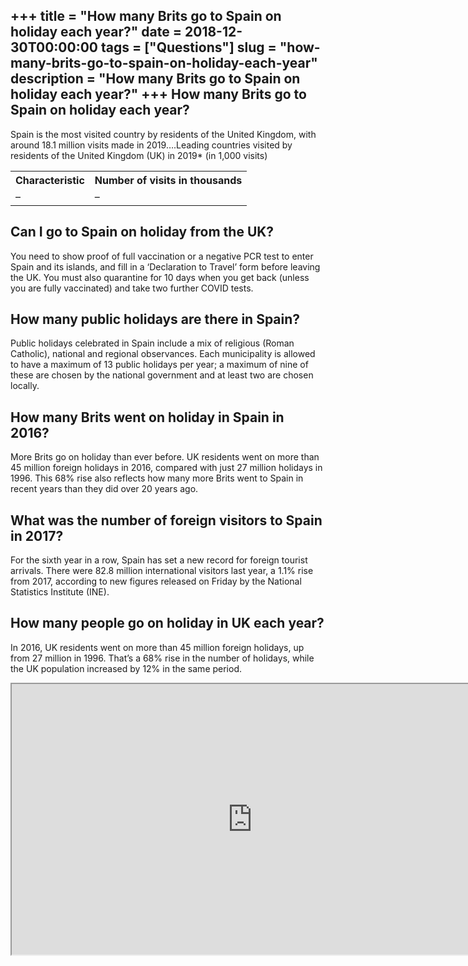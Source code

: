+++
title = "How many Brits go to Spain on holiday each year?"
date = 2018-12-30T00:00:00
tags = ["Questions"]
slug = "how-many-brits-go-to-spain-on-holiday-each-year"
description = "How many Brits go to Spain on holiday each year?"
+++
How many Brits go to Spain on holiday each year?
------------------------------------------------

Spain is the most visited country by residents of the United Kingdom, with around 18.1 million visits made in 2019….Leading countries visited by residents of the United Kingdom (UK) in 2019\* (in 1,000 visits)

<table><tr><th>Characteristic</th><th>Number of visits in thousands</th></tr><tr><td>–</td><td>–</td></tr></table>

Can I go to Spain on holiday from the UK?
-----------------------------------------

You need to show proof of full vaccination or a negative PCR test to enter Spain and its islands, and fill in a ‘Declaration to Travel’ form before leaving the UK. You must also quarantine for 10 days when you get back (unless you are fully vaccinated) and take two further COVID tests.

How many public holidays are there in Spain?
--------------------------------------------

Public holidays celebrated in Spain include a mix of religious (Roman Catholic), national and regional observances. Each municipality is allowed to have a maximum of 13 public holidays per year; a maximum of nine of these are chosen by the national government and at least two are chosen locally.

How many Brits went on holiday in Spain in 2016?
------------------------------------------------

More Brits go on holiday than ever before. UK residents went on more than 45 million foreign holidays in 2016, compared with just 27 million holidays in 1996. This 68% rise also reflects how many more Brits went to Spain in recent years than they did over 20 years ago.

What was the number of foreign visitors to Spain in 2017?
---------------------------------------------------------

For the sixth year in a row, Spain has set a new record for foreign tourist arrivals. There were 82.8 million international visitors last year, a 1.1% rise from 2017, according to new figures released on Friday by the National Statistics Institute (INE).

How many people go on holiday in UK each year?
----------------------------------------------

In 2016, UK residents went on more than 45 million foreign holidays, up from 27 million in 1996. That’s a 68% rise in the number of holidays, while the UK population increased by 12% in the same period.

<iframe allow="accelerometer; autoplay; clipboard-write; encrypted-media; gyroscope; picture-in-picture" allowfullscreen="" class="__youtube_prefs__  epyt-is-override  no-lazyload" data-no-lazy="1" data-origheight="433" data-origwidth="770" data-skipgform_ajax_framebjll="" height="433" id="_ytid_56185" loading="lazy" src="https://www.youtube.com/embed/qqE2W-VtP-o?enablejsapi=1&autoplay=0&cc_load_policy=0&cc_lang_pref=&iv_load_policy=1&loop=0&modestbranding=0&rel=1&fs=1&playsinline=0&autohide=2&theme=dark&color=red&controls=1&" title="YouTube player" width="770"></iframe>